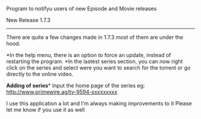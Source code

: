 Program to notifyu users of new Episode and Movie releases


New Release 1.7.3
************************
There are quite a few changes made in 1.7.3 most of them are under the hood.

*In the help menu, there is an option to force an update, instead of restarting the program.
*In the lastest series section, you can now right click on the series and select were you want to search for the torrent or go
directly to the online video.


**Adding of series***
Input the home page of the series
eg: http://www.primewire.ag/tv-9594-xxxxxxxxx

I use this application a lot and I'm always making improvements to it
Please let me know if you use it as well

